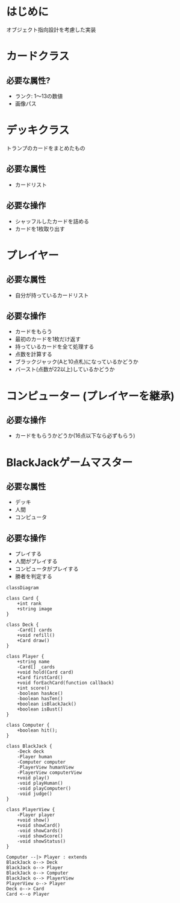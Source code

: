 # はじめに
オブジェクト指向設計を考慮した実装

# カードクラス
## 必要な属性?
* ランク: 1～13の数値
* 画像パス

# デッキクラス
トランプのカードをまとめたもの
## 必要な属性
* カードリスト
## 必要な操作
* シャッフルしたカードを詰める
* カードを1枚取り出す

# プレイヤー
## 必要な属性
* 自分が持っているカードリスト
## 必要な操作
* カードをもらう
* 最初のカードを1枚だけ返す
* 持っているカードを全て処理する
* 点数を計算する
* ブラックジャック(Aと10点札)になっているかどうか
* バースト(点数が22以上)しているかどうか

# コンピューター (プレイヤーを継承)
## 必要な操作
* カードをもらうかどうか(16点以下なら必ずもらう)

# BlackJackゲームマスター
## 必要な属性
* デッキ
* 人間
* コンピュータ
## 必要な操作
* プレイする
* 人間がプレイする
* コンピュータがプレイする
* 勝者を判定する

```mermaid
classDiagram

class Card {
    +int rank
    +string image
}

class Deck {
    -Card[] cards
    +void refill()
    +Card draw()
}

class Player {
    +string name
    -Card[] _cards
    +void hold(Card card)
    +Card firstCard()
    +void forEachCard(function callback)
    +int score()
    -boolean hasAce()
    -boolean hasTen()
    +boolean isBlackJack()
    +boolean isBust()
}

class Computer {
    +boolean hit();
}

class BlackJack {
    -Deck deck
    -Player human
    -Computer computer
    -PlayerView humanView
    -PlayerView computerView
    +void play()
    -void playHuman()
    -void playComputer()
    -void judge()
}

class PlayerView {
    -Player player
    +void show()
    +void showCard()
    -void showCards()
    -void showScore()
    -void showStatus()
}

Computer --|> Player : extends
BlackJack o--> Deck
BlackJack o--> Player
BlackJack o--> Computer
BlackJack o--> PlayerView
PlayerView o--> Player
Deck o--> Card
Card <--o Player
```
